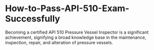# How-to-Pass-API-510-Exam-Successfully
Becoming a certified API 510 Pressure Vessel Inspector is a significant achievement, signifying a broad knowledge base in the maintenance, inspection, repair, and alteration of pressure vessels.

